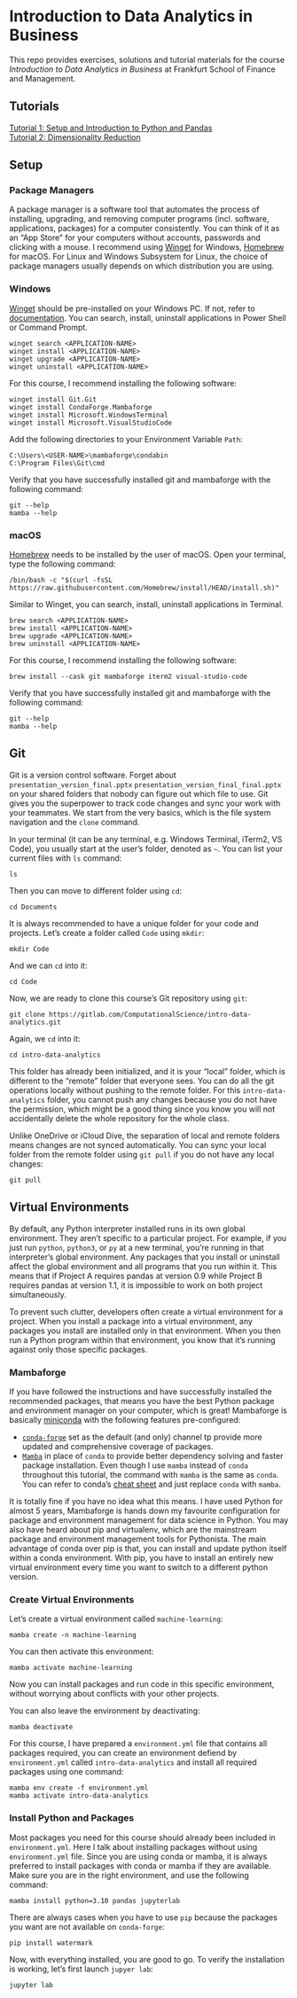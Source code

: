 # Introduction to Data Analytics in Business

This repo provides exercises, solutions and tutorial materials for the
course *Introduction to Data Analytics in Business* at Frankfurt School
of Finance and Management.

## Tutorials

[Tutorial 1: Setup and Introduction to Python and Pandas](https://iewaij.quarto.pub/tutorial-1-setup-and-introduction-to-python-and-pandas/)  
[Tutorial 2: Dimensionality Reduction](https://iewaij.quarto.pub/tutorial-2-dimensionality-reduction/)

## Setup

### Package Managers

A package manager is a software tool that automates the process of
installing, upgrading, and removing computer programs (incl. software,
applications, packages) for a computer consistently. You can think of it
as an “App Store” for your computers without accounts, passwords and
clicking with a mouse. I recommend using
[Winget](https://docs.microsoft.com/en-us/windows/package-manager/winget/)
for Windows, [Homebrew](https://brew.sh/) for macOS. For Linux and
Windows Subsystem for Linux, the choice of package managers usually
depends on which distribution you are using.

### Windows

[Winget](https://docs.microsoft.com/en-us/windows/package-manager/winget/)
should be pre-installed on your Windows PC. If not, refer to
[documentation](https://docs.microsoft.com/en-us/windows/package-manager/winget/).
You can search, install, uninstall applications in Power Shell or
Command Prompt.

    winget search <APPLICATION-NAME>
    winget install <APPLICATION-NAME>
    winget upgrade <APPLICATION-NAME>
    winget uninstall <APPLICATION-NAME>

For this course, I recommend installing the following software:

    winget install Git.Git
    winget install CondaForge.Mambaforge
    winget install Microsoft.WindowsTerminal
    winget install Microsoft.VisualStudioCode

Add the following directories to your Environment Variable `Path`:

    C:\Users\<USER-NAME>\mambaforge\condabin
    C:\Program Files\Git\cmd

Verify that you have successfully installed git and mambaforge with the
following command:

    git --help
    mamba --help

### macOS

[Homebrew](https://brew.sh/) needs to be installed by the user of macOS.
Open your terminal, type the following command:

    /bin/bash -c "$(curl -fsSL https://raw.githubusercontent.com/Homebrew/install/HEAD/install.sh)"

Similar to Winget, you can search, install, uninstall applications in
Terminal.

    brew search <APPLICATION-NAME>
    brew install <APPLICATION-NAME>
    brew upgrade <APPLICATION-NAME>
    brew uninstall <APPLICATION-NAME>

For this course, I recommend installing the following software:

    brew install --cask git mambaforge iterm2 visual-studio-code

Verify that you have successfully installed git and mambaforge with the
following command:

    git --help
    mamba --help

## Git

Git is a version control software. Forget about
`presentation_version_final.pptx`
`presentation_version_final_final.pptx` on your shared folders that
nobody can figure out which file to use. Git gives you the superpower to
track code changes and sync your work with your teammates. We start from
the very basics, which is the file system navigation and the `clone`
command.

In your terminal (it can be any terminal, e.g. Windows Terminal, iTerm2,
VS Code), you usually start at the user’s folder, denoted as `~`. You
can list your current files with `ls` command:

    ls

Then you can move to different folder using `cd`:

    cd Documents

It is always recommended to have a unique folder for your code and
projects. Let’s create a folder called `Code` using `mkdir`:

    mkdir Code

And we can `cd` into it:

    cd Code

Now, we are ready to clone this course’s Git repository using `git`:

    git clone https://gitlab.com/ComputationalScience/intro-data-analytics.git

Again, we `cd` into it:

    cd intro-data-analytics

This folder has already been initialized, and it is your “local” folder,
which is different to the “remote” folder that everyone sees. You can do
all the git operations locally without pushing to the remote folder. For
this `intro-data-analytics` folder, you cannot push any changes because
you do not have the permission, which might be a good thing since you
know you will not accidentally delete the whole repository for the whole
class.

Unlike OneDrive or iCloud Dive, the separation of local and remote
folders means changes are not synced automatically. You can sync your
local folder from the remote folder using `git pull` if you do not have
any local changes:

    git pull

## Virtual Environments

By default, any Python interpreter installed runs in its own global
environment. They aren’t specific to a particular project. For example,
if you just run `python`, `python3`, or `py` at a new terminal, you’re
running in that interpreter’s global environment. Any packages that you
install or uninstall affect the global environment and all programs that
you run within it. This means that if Project A requires pandas at
version 0.9 while Project B requires pandas at version 1.1, it is
impossible to work on both project simultaneously.

To prevent such clutter, developers often create a virtual environment
for a project. When you install a package into a virtual environment,
any packages you install are installed only in that environment. When
you then run a Python program within that environment, you know that
it’s running against only those specific packages.

### Mambaforge

If you have followed the instructions and have successfully installed
the recommended packages, that means you have the best Python package
and environment manager on your computer, which is great! Mambaforge is
basically [miniconda](https://docs.conda.io/en/latest/miniconda.html)
with the following features pre-configured:

-   [`conda-forge`](https://conda-forge.org/) set as the default (and
    only) channel tp provide more updated and comprehensive coverage of
    packages.
-   [`Mamba`](https://github.com/mamba-org/mamba) in place of `conda` to
    provide better dependency solving and faster package installation.
    Even though I use `mamba` instead of `conda` throughout this
    tutorial, the command with `mamba` is the same as `conda`. You can
    refer to conda’s [cheat
    sheet](https://docs.conda.io/projects/conda/en/latest/_downloads/843d9e0198f2a193a3484886fa28163c/conda-cheatsheet.pdf)
    and just replace `conda` with `mamba`.

It is totally fine if you have no idea what this means. I have used
Python for almost 5 years, Mambaforge is hands down my favourite
configuration for package and environment management for data science in
Python. You may also have heard about pip and virtualenv, which are the
mainstream package and environment management tools for Pythonista. The
main advantage of conda over pip is that, you can install and update
python itself within a conda environment. With pip, you have to install
an entirely new virtual environment every time you want to switch to a
different python version.

### Create Virtual Environments

Let’s create a virtual environment called `machine-learning`:

    mamba create -n machine-learning

You can then activate this environment:

    mamba activate machine-learning

Now you can install packages and run code in this specific environment,
without worrying about conflicts with your other projects.

You can also leave the environment by deactivating:

    mamba deactivate

For this course, I have prepared a `environment.yml` file that contains all
packages required, you can create an environment defiend by `environment.yml`
called `intro-data-analytics` and install all required packages using one command:

```
mamba env create -f environment.yml
mamba activate intro-data-analytics
```

### Install Python and Packages

Most packages you need for this course should already been included in
`environment.yml`. Here I talk about installing packages without using
`environment.yml` file. Since you are using conda or mamba, it is always
preferred to install packages with conda or mamba if they are available.
Make sure you are in the right environment, and use the following
command:

    mamba install python=3.10 pandas jupyterlab

There are always cases when you have to use `pip` because the packages
you want are not available on `conda-forge`:

    pip install watermark

Now, with everything installed, you are good to go. To verify the
installation is working, let’s first launch `jupyer lab`:

    jupyter lab